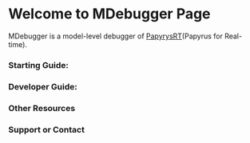 # Welcome to MDebugger Page
MDebugger is a model-level debugger of [PapyrysRT](https://eclipse.org/papyrus-rt/)(Papyrus for Real-time). 


### Starting Guide:
### Developer Guide:
### Other Resources


### Support or Contact

